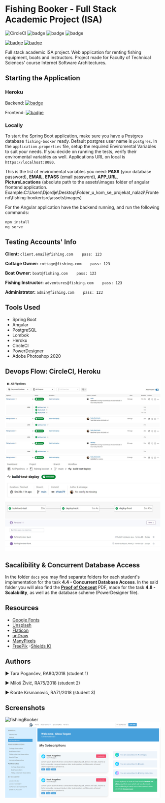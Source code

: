 # Fishing Booker - Full Stack Academic Project (ISA)
![CircleCI](https://img.shields.io/circleci/build/gh/tara-pogancev/fishing-booker/main?token=df4a6396a90564e03e355f9f5453df929d51c159) 
![badge](https://img.shields.io/badge/Angular-v12-blue)
![badge](https://img.shields.io/badge/Spring%20Boot-v2.5.6-blue)
![badge](https://img.shields.io/badge/jdk-v11-blue)

[![badge](https://img.shields.io/badge/Heroku-backend-9676B9)](https://fishing-booker-back.herokuapp.com/)
[![badge](https://img.shields.io/badge/Heroku-frontend-9676B9)](https://fishing-booker-front.herokuapp.com/)


Full stack academic ISA project. Web application for renting fishing equipment, boats and instructors.
Project made for Faculty of Technical Sciences' course Internet Software Architectures.

## Starting the Application

### Heroku

Backend: [![badge](https://img.shields.io/badge/Heroku-backend-9676B9)](https://fishing-booker-back.herokuapp.com/)

Frontend: [![badge](https://img.shields.io/badge/Heroku-frontend-9676B9)](https://fishing-booker-front.herokuapp.com/)

### Locally

To start the Spring Boot application, make sure you have a Postgres database `fishing-booker` ready. Default postgres user name is `postgres`. In the `application.properties` file, setup the required Enviromental Variables to suit your needs. If you decide on running the tests, verify their enviromental variables as well. Applications URL on local is `https://localhost:8080`. 

This is the list of enviromental variables you need: **PASS** (your database password), **EMAIL**, **EPASS** (email password), **APP_URL**,  
 **PictureLocations** (absolute path to the assets\images folder of angular frontend application.     Example:C:\Users\Djordje\Desktop\Folder_u_kom_se_projekat_nalazi\Frontend\fishing-booker\src\assets\images)

For the Angular application have the backend running, and run the following commands:
```
npm install 
ng serve
```

## Testing Accounts' Info

**Client:**
`client.email@fishing.com    pass: 123`

**Cottage Owner:**
`cottage@fishing.com    pass: 123`

**Boat Owner:**
`boat@fishing.com    pass: 123`

**Fishing Instructor:**
`adventures@fishing.com    pass: 123`

**Administrator:**
`admin@fishing.com    pass: 123`

## Tools Used

- Spring Boot
- Angular
- PostgreSQL
- Lombok
- Heroku
- CircleCI
- PowerDesigner
- Adobe Photoshop 2020


## Devops Flow: CircleCI, Heroku

![fishingBooker](img/circleci1.jpg)
![fishingBooker](img/circleci2.jpg)
![fishingBooker](img/heroku.jpg)

## Sacalibility & Concurrent Database Access

 In the folder `docs` you may find separate folders for each student's implementation for the task **4.4 - Concurrent Database Access**.
 In the said folder you will also find the [**Proof of Concept**](https://github.com/tara-pogancev/fishing-booker/blob/main/docs/Proof%20of%20Concept.pdf) PDF, made for the task **4.8 - Scalability**, as well as the database scheme (PowerDesigner file).

## Resources

- [Google Fonts](https://fonts.google.com/)
- [Unsplash](https://unsplash.com/)
- [Flaticon](https://www.flaticon.com/)
- [unDraw](https://undraw.co/illustrations)
- [ManyPixels](https://www.manypixels.co/gallery)
- [FreePik](https://www.freepik.com/vectors/illustrations)
-[Shields IO](https://shields.io/)

## Authors

► Tara Pogančev, RA80/2018 (student 1)

► Miloš Živić, RA75/2018 (student 2)

► Đorđe Krsmanović, RA71/2018 (student 3)

## Screenshots

![fishingBooker](img/screenshot1.jpg)
![fishingBooker](img/screenshot2.jpg)
